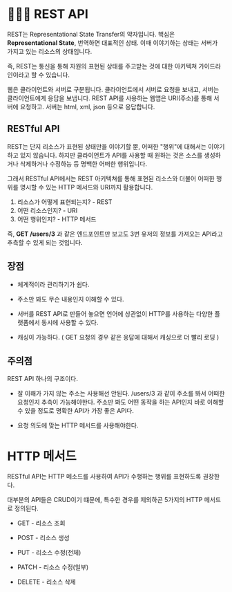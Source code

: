 # 🧑🏻‍💻 REST API

REST는 Representational State Transfer의 약자입니다. 핵심은 **Representational State**, 번역하면 대표적인 상태. 이때 이야기하는 상태는 서버가 가지고 있는 리소스의 상태입니다.

즉, REST는 통신을 통해 자원의 표현된 상태를 주고받는 것에 대한 아키텍쳐 가이드라인이라고 할 수 있습니다.

웹은 클라이언트와 서버로 구분됩니다. 클라이언트에서 서버로 요청을 보내고, 서버는 클라이언트에게 응답을 보냅니다. REST API를 사용하는 웹앱은 URI(주소)를 통해 서버에 요청하고. 서버는 html, xml, json 등으로 응답합니다.

## RESTful API

REST는 단지 리소스가 표현된 상태만을 이야기할 뿐, 어떠한 "행위"에 대해서는 이야기하고 있지 않습니다. 하지만 클라이언트가 API를 사용할 때 원하는 것은 소스를 생성하거나 삭제하거나 수정하능 등 명백한 어떠한 행위입니다.

그래서 RESTful API에서는 REST 아키텍쳐를 통해 표현된 리소스와 더불어 어떠한 행위를 명시할 수 있는 HTTP 메서드와 URI까지 활용합니다.

1. 리소스가 어떻게 표현되는지? - REST
2. 어떤 리소스인지? - URI
3. 어떤 행위인지? - HTTP 메서드

즉, **GET /users/3** 과 같은 엔드포인트만 보고도 3번 유저의 정보를 가져오는 API라고 추측할 수 있게 되는 것입니다.

## 장점

- 체계적이라 관리하기가 쉽다.

- 주소만 봐도 무슨 내용인지 이해할 수 있다.

- 서버를 REST API로 만들어 놓으면 언어에 상관없이 HTTP를 사용하는 다양한 플랫폼에서 동시에 사용할 수 있다.

- 캐싱이 가능하다. ( GET 요청의 경우 같은 응답에 대해서 캐싱으로 더 빨리 로딩 )

## 주의점

REST API 하나의 구조이다.

- 잘 이해가 가지 않는 주소는 사용해선 안된다. /users/3 과 같이 주소를 봐서 어떠한 요청인지 추측이 가능해야한다. 주소만 봐도 어떤 동작을 하는 API인지 바로 이해할 수 있을 정도로 명확한 API가 가장 좋은 API다.

- 요청 의도에 맞는 HTTP 메서드를 사용해야한다.

# HTTP 메서드

RESTful API는 HTTP 메소드를 사용하여 API가 수행하는 행위를 표현하도록 권장한다.

대부분의 API들은 CRUD이기 떄문에, 특수한 경우를 제외하곤 5가지의 HTTP 메서드로 정의된다.

- GET - 리소스 조회

- POST - 리소스 생성

- PUT - 리소스 수정(전체)

- PATCH - 리소스 수정(일부)

- DELETE - 리소스 삭제

